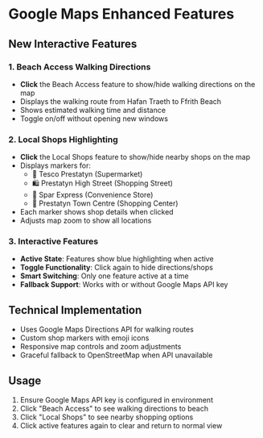 # Google Maps Enhanced Features

## New Interactive Features

### 1. Beach Access Walking Directions
- **Click** the Beach Access feature to show/hide walking directions on the map
- Displays the walking route from Hafan Traeth to Ffrith Beach
- Shows estimated walking time and distance
- Toggle on/off without opening new windows

### 2. Local Shops Highlighting
- **Click** the Local Shops feature to show/hide nearby shops on the map
- Displays markers for:
  - 🛒 Tesco Prestatyn (Supermarket)
  - 🛍️ Prestatyn High Street (Shopping Street) 
  - 🏪 Spar Express (Convenience Store)
  - 🏬 Prestatyn Town Centre (Shopping Center)
- Each marker shows shop details when clicked
- Adjusts map zoom to show all locations

### 3. Interactive Features
- **Active State**: Features show blue highlighting when active
- **Toggle Functionality**: Click again to hide directions/shops
- **Smart Switching**: Only one feature active at a time
- **Fallback Support**: Works with or without Google Maps API key

## Technical Implementation

- Uses Google Maps Directions API for walking routes
- Custom shop markers with emoji icons
- Responsive map controls and zoom adjustments  
- Graceful fallback to OpenStreetMap when API unavailable

## Usage
1. Ensure Google Maps API key is configured in environment
2. Click "Beach Access" to see walking directions to beach
3. Click "Local Shops" to see nearby shopping options
4. Click active features again to clear and return to normal view